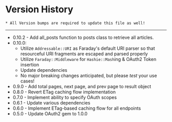 Version History
====
    * All Version bumps are required to update this file as well!
----

* 0.10.2 - Add all_posts function to posts class to retrieve all articles.
* 0.10.0:
  * Utilize `Addressable::URI` as Faraday's default URI parser so that resourceful URI fragments are escaped and parsed properly
  * Utilize `Faraday::Middleware` for `Hashie::Mash`ing & OAuth2 Token insertion
  * Update dependencies
  * No major breaking changes anticipated, but please *test* your use cases!
* 0.9.0 - Add total pages, next page, and prev page to result object
* 0.8.0 - Revert ETag caching flow implementation
* 0.7.0 - Implement ability to specify OAuth scopes
* 0.6.1 - Update various dependencies
* 0.6.0 - Implement ETag-based caching flow for all endpoints
* 0.5.0 - Update OAuth2 gem to 1.0.0
